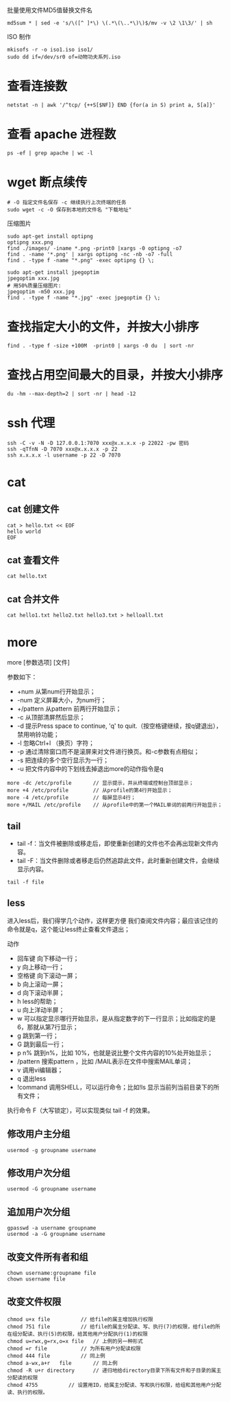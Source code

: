 批量使用文件MD5值替换文件名

```shell
md5sum * | sed -e 's/\([^ ]*\) \(.*\(\..*\)\)$/mv -v \2 \1\3/' | sh
```

ISO 制作
```shell
mkisofs -r -o iso1.iso iso1/
sudo dd if=/dev/sr0 of=动物功夫系列.iso
```

# 查看连接数
```shell
netstat -n | awk '/^tcp/ {++S[$NF]} END {for(a in S) print a, S[a]}'
```

# 查看 apache 进程数
```shell
ps -ef | grep apache | wc -l
```

# wget 断点续传

```shell
# -O 指定文件名保存 -c 继续执行上次终端的任务
sudo wget -c -O 保存到本地的文件名 "下载地址"
```

压缩图片

```shell
sudo apt-get install optipng
optipng xxx.png
find ./images/ -iname *.png -print0 |xargs -0 optipng -o7
find . -name '*.png' | xargs optipng -nc -nb -o7 -full
find . -type f -name "*.png" -exec optipng {} \;

sudo apt-get install jpegoptim
jpegoptim xxx.jpg
# 用50%质量压缩图片:
jpegoptim -m50 xxx.jpg
find . -type f -name "*.jpg" -exec jpegoptim {} \;
```

# 查找指定大小的文件，并按大小排序
```shell
find . -type f -size +100M  -print0 | xargs -0 du  | sort -nr
```

# 查找占用空间最大的目录，并按大小排序
```shell
du -hm --max-depth=2 | sort -nr | head -12
```

# ssh 代理

```shell
ssh -C -v -N -D 127.0.0.1:7070 xxx@x.x.x.x -p 22022 -pw 密码
ssh -qTfnN -D 7070 xxx@x.x.x.x -p 22
ssh x.x.x.x -l username -p 22 -D 7070
```

# cat 

## cat 创建文件

```shell
cat > hello.txt << EOF
hello world
EOF
```

## cat 查看文件

```shell
cat hello.txt
```

## cat 合并文件

```shell
cat hello1.txt hello2.txt hello3.txt > helloall.txt
```

# more

more [参数选项] [文件]

参数如下：
- +num   从第num行开始显示；
- -num   定义屏幕大小，为num行；
- +/pattern   从pattern 前两行开始显示；
- -c   从顶部清屏然后显示；
- -d   提示Press space to continue, 'q' to quit.（按空格键继续，按q键退出），禁用响铃功能；
- -l    忽略Ctrl+l （换页）字符；
- -p    通过清除窗口而不是滚屏来对文件进行换页。和-c参数有点相似；
- -s    把连续的多个空行显示为一行；
- -u    把文件内容中的下划线去掉退出more的动作指令是q 

```shell
more -dc /etc/profile		// 显示提示，并从终端或控制台顶部显示；
more +4 /etc/profile		// 从profile的第4行开始显示；
more -4 /etc/profile		// 每屏显示4行；
more +/MAIL /etc/profile	// 从profile中的第一个MAIL单词的前两行开始显示；
```

## tail

- tail -f：当文件被删除或移走后，即使重新创建的文件也不会再出现新文件内容。
- tail -F：当文件删除或者移走后仍然追踪此文件，此时重新创建文件，会继续显示内容。

```shell
tail -f file
```

## less

进入less后，我们得学几个动作，这样更方便 我们查阅文件内容；最应该记住的命令就是q，这个能让less终止查看文件退出；

动作

- 回车键 向下移动一行；
- y 向上移动一行；
- 空格键 向下滚动一屏；
- b 向上滚动一屏；
- d 向下滚动半屏；
- h less的帮助；
- u 向上洋动半屏；
- w 可以指定显示哪行开始显示，是从指定数字的下一行显示；比如指定的是6，那就从第7行显示；
- g 跳到第一行；
- G 跳到最后一行；
- p n% 跳到n%，比如 10%，也就是说比整个文件内容的10%处开始显示；
- /pattern 搜索pattern ，比如 /MAIL表示在文件中搜索MAIL单词；
- v 调用vi编辑器；
- q 退出less
- !command 调用SHELL，可以运行命令；比如!ls 显示当前列当前目录下的所有文件；

执行命令 F（大写锁定），可以实现类似 tail -f 的效果。

## 修改用户主分组

```shell
usermod -g groupname username
```

## 修改用户次分组

```shell
usermod -G groupname username
```

## 追加用户次分组

```shell
gpasswd -a username groupname
usermod -a -G groupname username
```

## 改变文件所有者和组

```shell
chown username:groupname file
chown username file
```

## 改变文件权限

```shell
chmod u+x file			// 给file的属主增加执行权限
chmod 751 file			// 给file的属主分配读、写、执行(7)的权限，给file的所在组分配读、执行(5)的权限，给其他用户分配执行(1)的权限
chmod u=rwx,g=rx,o=x file	// 上例的另一种形式
chmod =r file			// 为所有用户分配读权限
chmod 444 file			// 同上例
chmod a-wx,a+r   file		// 同上例
chmod -R u+r directory		// 递归地给directory目录下所有文件和子目录的属主分配读的权限
chmod 4755			// 设置用ID，给属主分配读、写和执行权限，给组和其他用户分配读、执行的权限。
```